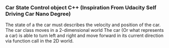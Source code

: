### Car State Control object C++ (Inspiration From Udacity Self Driving Car Nano Degree)

The state of a the car must describes the velocity and position of the car. The car class moves in a 2-dimensional world The car (Or what represents a car) is able to turn left and right and move forward in its current direction via function call in the 2D world.


